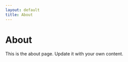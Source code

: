 ```yaml
---
layout: default
title: About
---
```

# About  
This is the about page. Update it with your own content.
